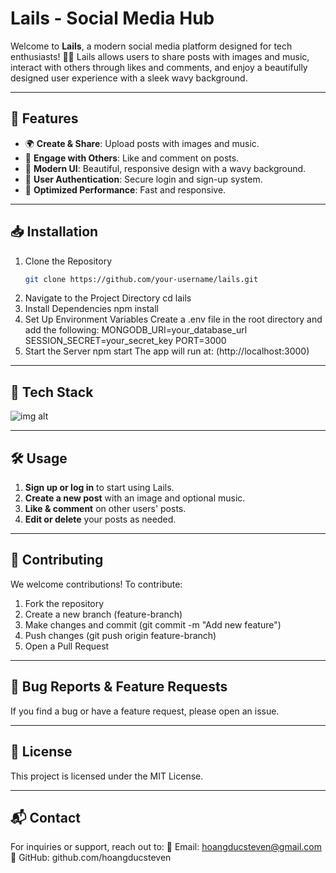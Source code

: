 # Lails - Social Media Hub  
Welcome to **Lails**, a modern social media platform designed for tech enthusiasts! 🎨💡
Lails allows users to share posts with images and music, interact with others through likes and comments, and enjoy a beautifully designed user experience with a sleek wavy background.

---

## 📌 Features
- 🌍 **Create & Share**: Upload posts with images and music.
- 💬 **Engage with Others**: Like and comment on posts.
- 🎨 **Modern UI**: Beautiful, responsive design with a wavy background.
- 🔐 **User Authentication**: Secure login and sign-up system.
- 🚀 **Optimized Performance**: Fast and responsive.

---

## 📥 Installation
1. Clone the Repository
   ```sh
   git clone https://github.com/your-username/lails.git
2.  Navigate to the Project Directory
   cd lails
3. Install Dependencies
   npm install
4. Set Up Environment Variables
   Create a .env file in the root directory and add the following:
   MONGODB_URI=your_database_url
   SESSION_SECRET=your_secret_key
   PORT=3000
5. Start the Server
   npm start
   The app will run at: (http://localhost:3000)
   
---

## 🎨 Tech Stack

![img alt](https://github.com/stevenhoangduc/Lails/blob/e804d72739da713ea3c38a7511d94ebdbbea28a8/Tech%20Stack2.png)

---

## 🛠 Usage
1. **Sign up or log in** to start using Lails.
2. **Create a new post** with an image and optional music.
3. **Like & comment** on other users' posts.
4. **Edit or delete** your posts as needed.

---

## 🤝 Contributing
We welcome contributions! To contribute:
1. Fork the repository
2. Create a new branch (feature-branch)
3. Make changes and commit (git commit -m "Add new feature")
4. Push changes (git push origin feature-branch)
5. Open a Pull Request

---

## 🐞 Bug Reports & Feature Requests
If you find a bug or have a feature request, please open an issue.

---

## 📜 License 
This project is licensed under the MIT License.

---

## 📬 Contact
For inquiries or support, reach out to: 📧 Email: hoangducsteven@gmail.com
🔗 GitHub: github.com/hoangducsteven
